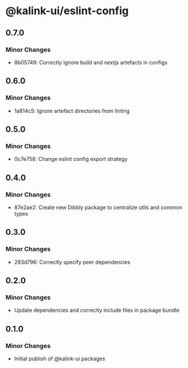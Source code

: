 # @kalink-ui/eslint-config

## 0.7.0

### Minor Changes

- 8b05749: Correctly ignore build and nextjs artefacts in configs

## 0.6.0

### Minor Changes

- 1a814c5: Ignore artefact directories from linting

## 0.5.0

### Minor Changes

- 0c7e758: Change eslint config export strategy

## 0.4.0

### Minor Changes

- 87e2ae2: Create new Dibbly package to centralize utils and common types

## 0.3.0

### Minor Changes

- 293d796: Correctly specify peer dependencies

## 0.2.0

### Minor Changes

- Update dependencies and correctly include files in package bundle

## 0.1.0

### Minor Changes

- Initial publish of @kalink-ui packages

